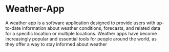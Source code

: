 # Weather-App
A weather app is a software application designed to provide users with up-to-date information about weather conditions, forecasts, and related data for a specific location or multiple locations. Weather apps have become increasingly popular and essential tools for people around the world, as they offer a way to stay informed about weather
